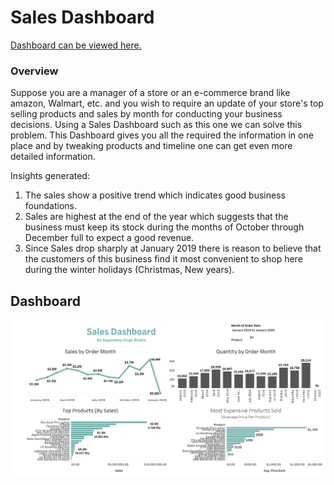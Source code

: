 # Sales Dashboard
[Dashboard can be viewed here.](https://public.tableau.com/views/SalesDashboard_16620526311780/Dashboard1?:language=en-US&publish=yes&:display_count=n&:origin=viz_share_link) 

### Overview
Suppose you are a manager of a store or an e-commerce brand like amazon, Walmart, etc. and you wish to require an update of your store's top selling products and sales by month for conducting your business decisions. 
Using a Sales Dashboard such as this one we can solve this problem. This Dashboard gives you all the required the information in one place and by tweaking products and timeline one can get even more detailed information.

Insights generated:
1.  The sales show a positive trend which indicates good business foundations.
2. Sales are highest at the end of the year which suggests that the business must keep its stock during the months of October through December full to expect a good revenue.
3. Since Sales drop sharply at January 2019 there is reason to believe that the customers of this business find it most convenient to shop here during the winter holidays (Christmas, New years).


## Dashboard

![Dashboard](Dashboard-sales.png)
